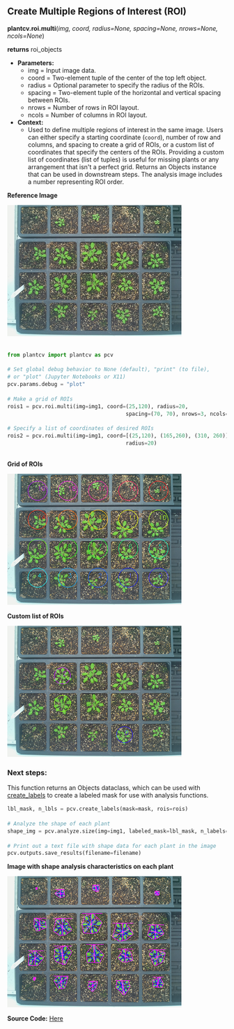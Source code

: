 ## Create Multiple Regions of Interest (ROI) 

**plantcv.roi.multi**(*img, coord, radius=None, spacing=None, nrows=None, ncols=None*)

**returns** roi_objects

- **Parameters:**
    - img            = Input image data.
    - coord          = Two-element tuple of the center of the top left object.
    - radius         = Optional parameter to specify the radius of the ROIs.
    - spacing        = Two-element tuple of the horizontal and vertical spacing between ROIs.
    - nrows          = Number of rows in ROI layout.
    - ncols          = Number of columns in ROI layout.
- **Context:**
    - Used to define multiple regions of interest in the same image. Users can either specify a
      starting coordinate (`coord`), number of row and columns, and spacing to create a grid of ROIs,
      or a custom list of coordinates that specify the centers of the ROIs. Providing a custom list 
      of coordinates (list of tuples) is useful for missing plants or any arrangement that isn't 
      a perfect grid. Returns an Objects instance that can be used in downstream steps. The analysis
      image includes a number representing ROI order. 

**Reference Image**

![Screenshot](img/documentation_images/multi/original_multi_image.jpg)

```python

from plantcv import plantcv as pcv

# Set global debug behavior to None (default), "print" (to file), 
# or "plot" (Jupyter Notebooks or X11)
pcv.params.debug = "plot"

# Make a grid of ROIs 
rois1 = pcv.roi.multi(img=img1, coord=(25,120), radius=20, 
                                      spacing=(70, 70), nrows=3, ncols=6)

# Specify a list of coordinates of desired ROIs 
rois2 = pcv.roi.multi(img=img1, coord=[(25,120), (165,260), (310, 260)], 
                                      radius=20)
                                      
```

**Grid of ROIs**

![Screenshot](img/documentation_images/multi/grid_roi.jpg)

**Custom list of ROIs** 

![Screenshot](img/documentation_images/multi/custom_list_roi.jpg)

### Next steps:

This function returns an Objects dataclass, which can be used with [create_labels](create_labels.md) to create a labeled
mask for use with analysis functions.

```python
lbl_mask, n_lbls = pcv.create_labels(mask=mask, rois=rois)

# Analyze the shape of each plant 
shape_img = pcv.analyze.size(img=img1, labeled_mask=lbl_mask, n_labels=n_lbls, label="plant")

# Print out a text file with shape data for each plant in the image 
pcv.outputs.save_results(filename=filename)

```

**Image with shape analysis characteristics on each plant** 

![Screenshot](img/documentation_images/multi/multi_plants_shape.png)

**Source Code:** [Here](https://github.com/danforthcenter/plantcv/blob/main/plantcv/plantcv/roi/roi_methods.py)
